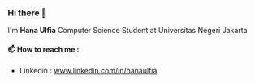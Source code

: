 ### Hi there 👋
I'm **Hana Ulfia** Computer Science Student at Universitas Negeri Jakarta 

#### 📫 How to reach me : 
- Linkedin : www.linkedin.com/in/hanaulfia
